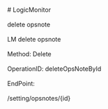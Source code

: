 <br>#     LogicMonitor</br>
<br>delete opsnote</br>
<br>LM delete opsnote</br>
<br>Method: Delete</br>
<br>OperationID: deleteOpsNoteById</br>
<br>EndPoint:</br>
<br>/setting/opsnotes/{id}</br>
